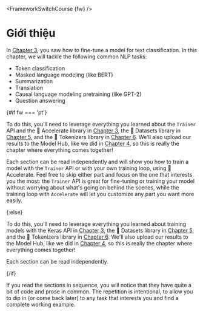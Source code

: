 <FrameworkSwitchCourse {fw} />

# Giới thiệu

In [Chapter 3](/course/chapter3), you saw how to fine-tune a model for text classification. In this chapter, we will tackle the following common NLP tasks:

- Token classification
- Masked language modeling (like BERT)
- Summarization
- Translation
- Causal language modeling pretraining (like GPT-2)
- Question answering

{#if fw === 'pt'}

To do this, you'll need to leverage everything you learned about the `Trainer` API and the 🤗 Accelerate library in [Chapter 3](/course/chapter3), the 🤗 Datasets library in [Chapter 5](/course/chapter5), and the 🤗 Tokenizers library in [Chapter 6](/course/chapter6). We'll also upload our results to the Model Hub, like we did in [Chapter 4](/course/chapter4), so this is really the chapter where everything comes together!

Each section can be read independently and will show you how to train a model with the `Trainer` API or with your own training loop, using 🤗 Accelerate. Feel free to skip either part and focus on the one that interests you the most: the `Trainer` API is great for fine-tuning or training your model without worrying about what's going on behind the scenes, while the training loop with `Accelerate` will let you customize any part you want more easily.

{:else}

To do this, you'll need to leverage everything you learned about training models with the Keras API in [Chapter 3](/course/chapter3), the 🤗 Datasets library in [Chapter 5](/course/chapter5), and the 🤗 Tokenizers library in [Chapter 6](/course/chapter6). We'll also upload our results to the Model Hub, like we did in [Chapter 4](/course/chapter4), so this is really the chapter where everything comes together!

Each section can be read independently.

{/if}

<Tip>

If you read the sections in sequence, you will notice that they have quite a bit of code and prose in common. The repetition is intentional, to allow you to dip in (or come back later) to any task that interests you and find a complete working example.

</Tip>
